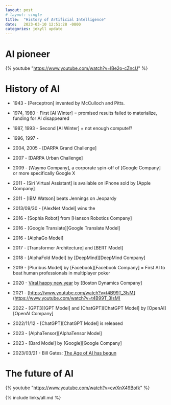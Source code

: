 ```yaml
---
layout: post
# layout: single
title:  "History of Artificial Intelligence"
date:   2023-03-10 12:51:28 -0800
categories: jekyll update
---
```


# AI pioneer

 {% youtube "https://www.youtube.com/watch?v=IBe2o-cZncU" %}

# History of AI

 * 1943       - [Perceptron] invented by McCulloch and Pitts. 
 * 1974, 1980 - First [AI Winter] = promised results failed to materialize, funding for AI disappeared
 * 1987, 1993 - Second [AI Winter] = not enough compute!?
 * 1996, 1997 -
 * 2004, 2005 - [DARPA Grand Challenge]
 * 2007       - [DARPA Urban Challenge]
 * 2009       - [Waymo Company], a corporate spin-off of [Google Company] or more specifically Google X

 * 2011       - [Siri Virtual Assistant] is available on iPhone sold by [Apple Company]
 * 2011       - [IBM Watson] beats Jennings on Jeopardy
 * 2013/09/30 - [AlexNet Model] wins the 
 * 2016       - [Sophia Robot] from [Hanson Robotics Company]
 * 2016       - [Google Translate][Google Translate Model]
 * 2016       - [AlphaGo Model]
 * 2017       - [Transformer Architecture] and [BERT Model]
 * 2018       - [AlphaFold Model] by [DeepMind][DeepMind Company]
 * 2019       - [Pluribus Model] by [Facebook][Facebook Company] = First AI to beat human professionals in multiplayer poker
 * 2020       - [Viral happy new year](https://www.youtube.com/watch?v=fn3KWM1kuAw) by [Boston Dynamics Company]
 * 2021
              - [https://www.youtube.com/watch?v=t4B99T_3IsM](https://www.youtube.com/watch?v=t4B99T_3IsM)
 * 2022       - [GPT3][GPT Model] and [ChatGPT][ChatGPT Model] by [OpenAI][OpenAI Company]
 * 2022/11/12 - [ChatGPT][ChatGPT Model] is released
 * 2023       - [AlphaTensor][AlphaTensor Model]
 * 2023       - [Bard Model] by [Google][Google Company]
 * 2023/03/21 - Bill Gates: [The Age of AI has begun](https://www.gatesnotes.com/The-Age-of-AI-Has-Begun)

# The future of AI

 {% youtube "https://www.youtube.com/watch?v=cwXnX49Bofk" %}


{% include links/all.md %}
